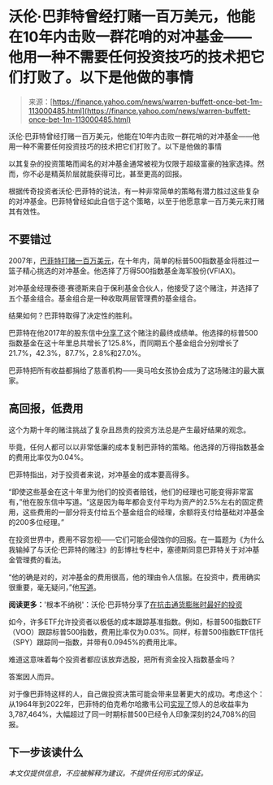 <!--yml

category: 未分类

date: 2024-05-27 14:37:07

-->

# 沃伦·巴菲特曾经打赌一百万美元，他能在10年内击败一群花哨的对冲基金——他用一种不需要任何投资技巧的技术把它们打败了。以下是他做的事情

> 来源：[https://finance.yahoo.com/news/warren-buffett-once-bet-1m-113000485.html](https://finance.yahoo.com/news/warren-buffett-once-bet-1m-113000485.html)

沃伦·巴菲特曾经打赌一百万美元，他能在10年内击败一群花哨的对冲基金——他用一种不需要任何投资技巧的技术把它们打败了。以下是他做的事情

以其复杂的投资策略而闻名的对冲基金通常被视为仅限于超级富豪的独家选择。然而，你不必是精英阶层就能获得可比，甚至更高的回报。

根据传奇投资者沃伦·巴菲特的说法，有一种非常简单的策略有潜力胜过这些复杂的对冲基金。巴菲特曾经如此自信于这个策略，以至于他愿意拿一百万美元来打赌其有效性。

## 不要错过

2007年，[巴菲特打赌一百万美元](https://www.usatoday.com/story/money/markets/2018/01/02/warren-buffett-bet-against-hedge-funds-girls-charity/996993001/)，在十年内，简单的标普500指数基金将胜过一篮子精心挑选的对冲基金。他选择了万得500指数基金海军股份(VFIAX)。

对冲基金经理泰德·赛德斯来自于保利基金合伙人，他接受了这个赌注，并选择了五个基金组合。基金组合是一种收取两层管理费的基金组合。

结果如何？巴菲特取得了决定性的胜利。

巴菲特在他2017年的股东信中[分享了](https://www.berkshirehathaway.com/letters/2017ltr.pdf)这个赌注的最终成绩单。他选择的标普500指数基金在这十年里总共增长了125.8%，而同期五个基金组合分别增长了21.7%，42.3%，87.7%，2.8%和27.0%。

巴菲特把所有收益都捐给了慈善机构——奥马哈女孩协会成为了这场赌注的最大赢家。

## 高回报，低费用

这个为期十年的赌注挑战了复杂且昂贵的投资方法总是产生最好结果的观念。

毕竟，任何人都可以以非常低廉的成本复制巴菲特的策略。他选择的万得指数基金的费用比率仅为0.04%。

巴菲特指出，对于投资者来说，对冲基金的成本要高得多。

“即使这些基金在这十年里为他们的投资者赔钱，他们的经理也可能变得非常富有，”他在股东信中写道。“这是因为每年都会支付平均为资产的2.5%左右的固定费用，这些费用的一部分将支付给五个基金组合的经理，余额将支付给基础对冲基金的200多位经理。”

在投资世界中，费用不容忽视——它们可能会侵蚀你的回报。在一篇题为《为什么我输掉了与沃伦·巴菲特的赌注》的彭博社专栏中，塞德斯同意巴菲特关于对冲基金管理费的看法。

“他的确是对的，对冲基金的费用很高，他的理由令人信服。在投资中，费用确实很重要，毫无疑问，”他[写道](https://www.bloomberg.com/view/articles/2017-05-03/why-i-lost-my-bet-with-warren-buffett)。

**阅读更多：**'根本不纳税'：沃伦·巴菲特分享了[在抗击通货膨胀时最好的投资](https://moneywise.com/life/lifestyle/hybrid-its-not-taxed-at-all?throw=C1HALF&utm_source=syn_oath_mon&utm_medium=Z&utm_campaign=38715&utm_content=oath_mon_38715_%27best+investment%27+you+can+make+when+battling+infla)

如今，许多ETF允许投资者以极低的成本跟踪基准指数。例如，标普500指数ETF（VOO）跟踪标普500指数，费用比率仅为0.03%。同样，标普500指数ETF信托（SPY）跟踪同一指数，并带有0.0945%的费用比率。

难道这意味着每个投资者都应该放弃选股，把所有资金投入指数基金吗？

答案因人而异。

对于像巴菲特这样的人，自己做投资决策可能会带来显著更大的成功。考虑这个：从1964年到2022年，巴菲特的伯克希尔哈撒韦公司[实现了](https://www.berkshirehathaway.com/letters/2022ltr.pdf)惊人的总收益率为3,787,464%，大幅超过了同一时期标普500已经令人印象深刻的24,708%的回报。

## 下一步该读什么

*本文仅提供信息，不应被解释为建议。不提供任何形式的保证。*
